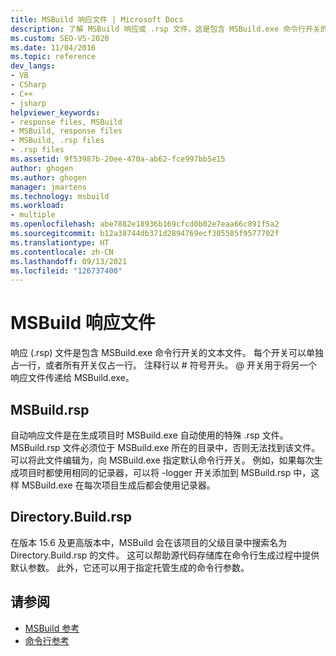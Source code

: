 ```yaml
---
title: MSBuild 响应文件 | Microsoft Docs
description: 了解 MSBuild 响应或 .rsp 文件，这是包含 MSBuild.exe 命令行开关的文本文件。
ms.custom: SEO-VS-2020
ms.date: 11/04/2016
ms.topic: reference
dev_langs:
- VB
- CSharp
- C++
- jsharp
helpviewer_keywords:
- response files, MSBuild
- MSBuild, response files
- MSBuild, .rsp files
- .rsp files
ms.assetid: 9f53987b-20ee-470a-ab62-fce997bb5e15
author: ghogen
ms.author: ghogen
manager: jmartens
ms.technology: msbuild
ms.workload:
- multiple
ms.openlocfilehash: abe7882e18936b169cfcd0b02e7eaa66c891f5a2
ms.sourcegitcommit: b12a38744db371d2894769ecf305585f9577792f
ms.translationtype: HT
ms.contentlocale: zh-CN
ms.lasthandoff: 09/13/2021
ms.locfileid: "126737400"
---
```

# <a name="msbuild-response-files"></a>MSBuild 响应文件

响应 (.rsp) 文件是包含 MSBuild.exe 命令行开关的文本文件。 每个开关可以单独占一行，或者所有开关仅占一行。 注释行以 # 符号开头。 @ 开关用于将另一个响应文件传递给 MSBuild.exe。

## <a name="msbuildrsp"></a>MSBuild.rsp

自动响应文件是在生成项目时 MSBuild.exe 自动使用的特殊 .rsp 文件。 MSBuild.rsp 文件必须位于 MSBuild.exe 所在的目录中，否则无法找到该文件。 可以将此文件编辑为，向 MSBuild.exe 指定默认命令行开关。 例如，如果每次生成项目时都使用相同的记录器，可以将 -logger 开关添加到 MSBuild.rsp 中，这样 MSBuild.exe 在每次项目生成后都会使用记录器。

## <a name="directorybuildrsp"></a>Directory.Build.rsp

在版本 15.6 及更高版本中，MSBuild 会在该项目的父级目录中搜索名为 Directory.Build.rsp 的文件。  这可以帮助源代码存储库在命令行生成过程中提供默认参数。  此外，它还可以用于指定托管生成的命令行参数。

## <a name="see-also"></a>请参阅

- [MSBuild 参考](../msbuild/msbuild-reference.md)
- [命令行参考](../msbuild/msbuild-command-line-reference.md)
